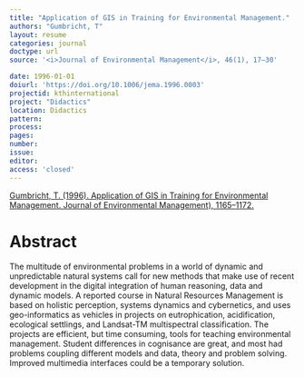 ```yaml
---
title: "Application of GIS in Training for Environmental Management."
authors: "Gumbricht, T"
layout: resume
categories: journal
doctype: url
source: '<i>Journal of Environmental Management</i>, 46(1), 17–30'

date: 1996-01-01
doiurl: 'https://doi.org/10.1006/jema.1996.0003'
projectid: kthinternational
project: "Didactics"
location: Didactics
pattern:
process:
pages:
number:
issue:
editor:
access: 'closed'
---
```


[Gumbricht, T. (1996). Application of GIS in Training for Environmental Management. Journal of Environmental Management), 1165–1172.](https://doi.org/10.1006/jema.1996.0003)

<h1 class='foot-description'>Abstract</h1>

The multitude of environmental problems in a world of dynamic and unpredictable natural systems call for new methods that make use of recent development in the digital integration of human reasoning, data and dynamic models. A reported course in Natural Resources Management is based on holistic perception, systems dynamics and cybernetics, and uses geo-informatics as vehicles in projects on eutrophication, acidification, ecological settlings, and Landsat-TM multispectral classification. The projects are efficient, but time consuming, tools for teaching environmental management. Student differences in cognisance are great, and most had problems coupling different models and data, theory and problem solving. Improved multimedia interfaces could be a temporary solution.
